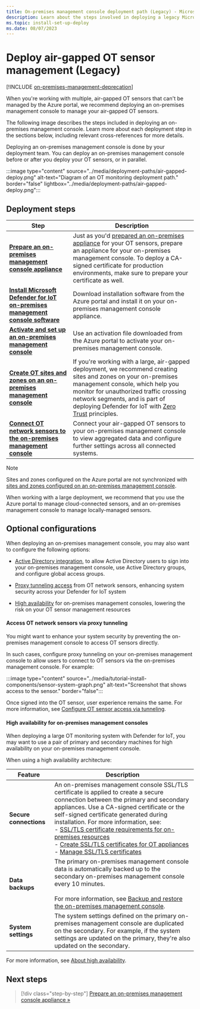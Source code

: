 ```yaml
---
title: On-premises management console deployment path (Legacy) - Microsoft Defender for IoT
description: Learn about the steps involved in deploying a legacy Microsoft Defender for IoT on-premises management console to centrally manage and view data from multiple locally-managed, air-gapped OT sensors.
ms.topic: install-set-up-deploy
ms.date: 08/07/2023
---
```


# Deploy air-gapped OT sensor management (Legacy)

[!INCLUDE [on-premises-management-deprecation](../includes/on-premises-management-deprecation.md)]

When you're working with multiple, air-gapped OT sensors that can't be managed by the Azure portal, we recommend deploying an on-premises management console to manage your air-gapped OT sensors.

The following image describes the steps included in deploying an on-premises management console. Learn more about each deployment step in the sections below, including relevant cross-references for more details.

Deploying an on-premises management console is done by your deployment team. You can deploy an on-premises management console before or after you deploy your OT sensors, or in parallel.

:::image type="content" source="../media/deployment-paths/air-gapped-deploy.png" alt-text="Diagram of an OT monitoring deployment path." border="false" lightbox="../media/deployment-paths/air-gapped-deploy.png":::

## Deployment steps

|Step  |Description  |
|---------|---------|
|**[Prepare an on-premises management console appliance](prepare-management-appliance.md)**     |   Just as you'd [prepared an on-premises appliance](../best-practices/plan-prepare-deploy.md#prepare-on-premises-appliances) for your OT sensors, prepare an appliance for your on-premises management console. To deploy a CA-signed certificate for production environments, make sure to prepare your certificate as well. |
|**[Install Microsoft Defender for IoT on-premises management console software](install-software-on-premises-management-console.md)**     |   Download installation software from the Azure portal and install it on your on-premises management console appliance.  |
|**[Activate and set up an on-premises management console](activate-deploy-management.md)**     |    Use an activation file downloaded from the Azure portal to activate your on-premises management console.  |
|**[Create OT sites and zones on an on-premises management console](sites-and-zones-on-premises.md)**     |  If you're working with a large, air-gapped deployment, we recommend creating sites and zones on your on-premises management console, which help you monitor for unauthorized traffic crossing network segments, and is part of deploying Defender for IoT with [Zero Trust](/security/zero-trust/zero-trust-overview) principles.   |
|**[Connect OT network sensors to the on-premises management console](connect-sensors-to-management.md)**     |     Connect your air-gapped OT sensors to your on-premises management console to view aggregated data and configure further settings across all connected systems.    |

> [!NOTE]
> Sites and zones configured on the Azure portal are not synchronized with [sites and zones configured on an on-premises management console](sites-and-zones-on-premises.md).
>
> When working with a large deployment, we recommend that you use the Azure portal to manage cloud-connected sensors, and an on-premises management console to manage locally-managed sensors.

## Optional configurations

When deploying an on-premises management console, you may also want to configure the following options:

- [Active Directory integration](manage-users-on-premises-management-console.md#integrate-users-with-active-directory), to allow Active Directory users to sign into your on-premises management console, use Active Directory groups, and configure global access groups.

- [Proxy tunneling access](#access-ot-network-sensors-via-proxy-tunneling) from OT network sensors, enhancing system security across your Defender for IoT system

- [High availability](#high-availability-for-on-premises-management-consoles) for on-premises management consoles, lowering the risk on your OT sensor management resources

#### Access OT network sensors via proxy tunneling

You might want to enhance your system security by preventing the on-premises management console to access OT sensors directly.

In such cases, configure proxy tunneling on your on-premises management console to allow users to connect to OT sensors via the on-premises management console. For example:

:::image type="content" source="../media/tutorial-install-components/sensor-system-graph.png" alt-text="Screenshot that shows access to the sensor." border="false":::

Once signed into the OT sensor, user experience remains the same. For more information, see [Configure OT sensor access via tunneling](connect-sensors-to-management.md#configure-ot-sensor-access-via-tunneling).

#### High availability for on-premises management consoles

When deploying a large OT monitoring system with Defender for IoT, you may want to use a pair of primary and secondary machines for high availability on your on-premises management console.

When using a high availability architecture:

|Feature  |Description  |
|---------|---------|
|**Secure connections**     | An on-premises management console SSL/TLS certificate is applied to create a secure connection between the primary and secondary appliances. Use a CA-signed certificate or the self-signed certificate generated during installation. For more information, see: <br>- [SSL/TLS certificate requirements for on-premises resources](../best-practices/certificate-requirements.md) <br>- [Create SSL/TLS certificates for OT appliances](../ot-deploy/create-ssl-certificates.md) <br>- [Manage SSL/TLS certificates](../legacy-central-management/how-to-manage-the-on-premises-management-console.md#manage-ssltls-certificates) |
|**Data backups**     |  The primary on-premises management console data is automatically backed up to the secondary on-premises management console every 10 minutes. <br><br>For more information, see [Backup and restore the on-premises management console](../legacy-central-management/back-up-restore-management.md).       |
|**System settings**     |  The system settings defined on the primary on-premises management console are duplicated on the secondary. For example, if the system settings are updated on the primary, they're also updated on the secondary.       |

For more information, see [About high availability](how-to-set-up-high-availability.md).

## Next steps

> [!div class="step-by-step"]
> [Prepare an on-premises management console appliance »](prepare-management-appliance.md)
